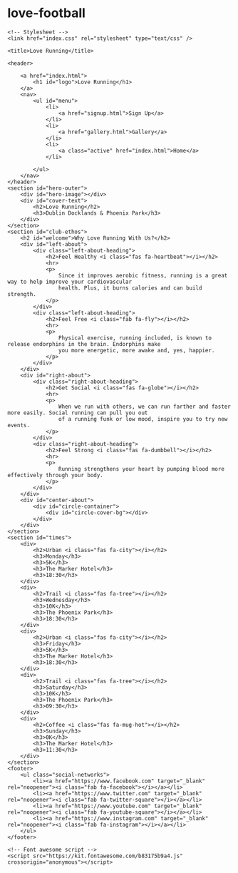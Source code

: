 # love-football
<!DOCTYPE html>
<html lang="en">

<head>
    <meta charset="UTF-8">
    <meta name="viewport" content="width=device-width, initial-scale=1.0">
    <meta name="description" content="Love Running club for runners in Dublin, Ireland.">
    <meta name="keywords" content="love running, running club, ireland, dublin">

    <!-- Stylesheet -->
    <link href="index.css" rel="stylesheet" type="text/css" />
    
    <title>Love Running</title>

</head>

<body>
    <class ="signup-form"></class>
    
    <header>
        
        <a href="index.html">
            <h1 id="logo">Love Running</h1>
        </a>
        <nav>
            <ul id="menu">
                <li>
                    <a href="signup.html">Sign Up</a>
                </li>
                <li>
                    <a href="gallery.html">Gallery</a>
                </li>
                <li>
                    <a class="active" href="index.html">Home</a>
                </li>

            </ul>
        </nav>
    </header>
    <section id="hero-outer">
        <div id="hero-image"></div>
        <div id="cover-text">
            <h2>Love Running</h2>
            <h3>Dublin Docklands & Phoenix Park</h3>
        </div>
    </section>
    <section id="club-ethos">
        <h2 id="welcome">Why Love Running With Us?</h2>
        <div id="left-about">
            <div class="left-about-heading">
                <h2>Feel Healthy <i class="fas fa-heartbeat"></i></h2>
                <hr>
                <p>
                    Since it improves aerobic fitness, running is a great way to help improve your cardiovascular
                    health. Plus, it burns calories and can build strength.
                </p>
            </div>
            <div class="left-about-heading">
                <h2>Feel Free <i class="fab fa-fly"></i></h2>
                <hr>
                <p>
                    Physical exercise, running included, is known to release endorphins in the brain. Endorphins make
                    you more energetic, more awake and, yes, happier.
                </p>
            </div>
        </div>
        <div id="right-about">
            <div class="right-about-heading">
                <h2>Get Social <i class="fas fa-globe"></i></h2>
                <hr>
                <p>
                    When we run with others, we can run farther and faster more easily. Social running can pull you out
                    of a running funk or low mood, inspire you to try new events.
                </p>
            </div>
            <div class="right-about-heading">
                <h2>Feel Strong <i class="fas fa-dumbbell"></i></h2>
                <hr>
                <p>
                    Running strengthens your heart by pumping blood more effectively through your body.
                </p>
            </div>
        </div>
        <div id="center-about">
            <div id="circle-container">
                <div id="circle-cover-bg"></div>
            </div>
        </div>
    </section>
    <section id="times">
        <div>
            <h2>Urban <i class="fas fa-city"></i></h2>
            <h3>Monday</h3>
            <h3>5K</h3>
            <h3>The Marker Hotel</h3>
            <h3>18:30</h3>
        </div>
        <div>
            <h2>Trail <i class="fas fa-tree"></i></h2>
            <h3>Wednesday</h3>
            <h3>10K</h3>
            <h3>The Phoenix Park</h3>
            <h3>18:30</h3>
        </div>
        <div>
            <h2>Urban <i class="fas fa-city"></i></h2>
            <h3>Friday</h3>
            <h3>5K</h3>
            <h3>The Marker Hotel</h3>
            <h3>18:30</h3>
        </div>
        <div>
            <h2>Trail <i class="fas fa-tree"></i></h2>
            <h3>Saturday</h3>
            <h3>10K</h3>
            <h3>The Phoenix Park</h3>
            <h3>09:30</h3>
        </div>
        <div>
            <h2>Coffee <i class="fas fa-mug-hot"></i></h2>
            <h3>Sunday</h3>
            <h3>0K</h3>
            <h3>The Marker Hotel</h3>
            <h3>11:30</h3>
        </div>
    </section>
    <footer>
        <ul class="social-networks">
            <li><a href="https://www.facebook.com" target="_blank" rel="noopener"><i class="fab fa-facebook"></i></a></li>
            <li><a href="https://www.twitter.com" target="_blank" rel="noopener"><i class="fab fa-twitter-square"></i></a></li>
            <li><a href="https://www.youtube.com" target="_blank" rel="noopener"><i class="fab fa-youtube-square"></i></a></li>
            <li><a href="https://www.instagram.com" target="_blank" rel="noopener"><i class="fab fa-instagram"></i></a></li>
        </ul>
    </footer>

    <!-- Font awesome script -->
    <script src="https://kit.fontawesome.com/b83175b9a4.js" crossorigin="anonymous"></script>
</body>

</html>
